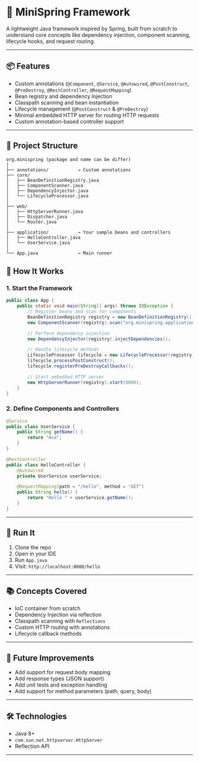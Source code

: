 # 🧩 MiniSpring Framework

A lightweight Java framework inspired by Spring, built from scratch to understand core concepts like dependency injection, component scanning, lifecycle hooks, and request routing.

---

## 📦 Features

- Custom annotations (`@Component`, `@Service`, `@Autowired`, `@PostConstruct`, `@PreDestroy`, `@RestController`, `@RequestMapping`)
- Bean registry and dependency injection
- Classpath scanning and bean instantiation
- Lifecycle management (`@PostConstruct` & `@PreDestroy`)
- Minimal embedded HTTP server for routing HTTP requests
- Custom annotation-based controller support

---

## 📁 Project Structure
```
org.minispring (package and name can be differ)
│
├── annotations/           → Custom annotations
├── core/
│   ├── BeanDefinitionRegistry.java
│   ├── ComponentScanner.java
│   ├── DependencyInjector.java
│   └── LifecycleProcessor.java
│
├── web/
│   ├── HttpServerRunner.java
│   ├── Dispatcher.java
│   └── Router.java
│
├── application/           → Your sample beans and controllers
│   ├── HelloController.java
│   └── UserService.java
│
└── App.java               → Main runner
```
## 🚀 How It Works

### 1. Start the Framework
```java
public class App {
    public static void main(String[] args) throws IOException {
        // Register beans and scan for components
        BeanDefinitionRegistry registry = new BeanDefinitionRegistry();
        new ComponentScanner(registry).scan("org.minispring.application");

        // Perform dependency injection
        new DependencyInjector(registry).injectDependencies();

        // Handle lifecycle methods
        LifecycleProcessor lifecycle = new LifecycleProcessor(registry);
        lifecycle.processPostConstruct();
        lifecycle.registerPreDestroyCallbacks();

        // Start embedded HTTP server
        new HttpServerRunner(registry).start(8080);
    }
}
````

### 2. Define Components and Controllers

```java
@Service
public class UserService {
    public String getName() {
        return "Ace";
    }
}

@RestController
public class HelloController {
    @Autowired
    private UserService userService;

    @RequestMapping(path = "/hello", method = "GET")
    public String hello() {
        return "Hello " + userService.getName();
    }
}
```

---

## 🧪 Run It

1. Clone the repo
2. Open in your IDE
3. Run `App.java`
4. Visit: `http://localhost:8080/hello`

---

## 📚 Concepts Covered

* IoC container from scratch
* Dependency Injection via reflection
* Classpath scanning with `Reflections`
* Custom HTTP routing with annotations
* Lifecycle callback methods

---

## 📌 Future Improvements

* Add support for request body mapping
* Add response types (JSON support)
* Add unit tests and exception handling
* Add support for method parameters (path, query, body)

---

## 🛠 Technologies

* Java 8+
* `com.sun.net.httpserver.HttpServer`
* Reflection API

---

